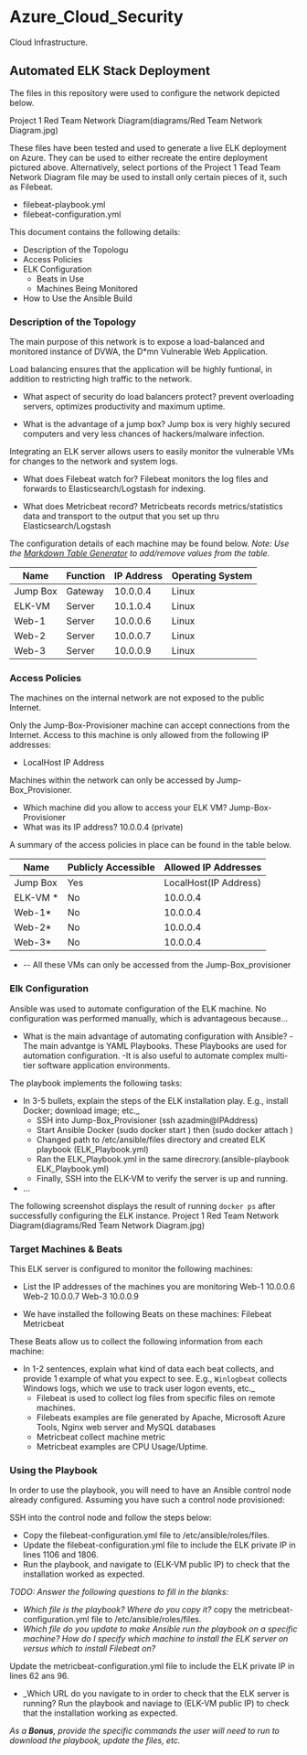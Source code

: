 # Azure_Cloud_Security
Cloud Infrastructure.
## Automated ELK Stack Deployment

The files in this repository were used to configure the network depicted below.

 Project 1 Red Team Network Diagram(diagrams/Red Team Network Diagram.jpg)

These files have been tested and used to generate a live ELK deployment on Azure. They can be used to either recreate the entire deployment pictured above. Alternatively, select portions of the Project 1 Tead Team Network Diagram file may be used to install only certain pieces of it, such as Filebeat.

  - filebeat-playbook.yml
  - filebeat-configuration.yml

This document contains the following details:
- Description of the Topologu
- Access Policies
- ELK Configuration
  - Beats in Use
  - Machines Being Monitored
- How to Use the Ansible Build


### Description of the Topology

The main purpose of this network is to expose a load-balanced and monitored instance of DVWA, the D*mn Vulnerable Web Application.

Load balancing ensures that the application will be highly funtional, in addition to restricting high traffic to the network.
- What aspect of security do load balancers protect? 
     prevent overloading servers, optimizes productivity and maximum uptime.

- What is the advantage of a jump box?
	Jump box is very highly secured computers and very less chances of hackers/malware infection.

Integrating an ELK server allows users to easily monitor the vulnerable VMs for changes to the network and system logs.
- What does Filebeat watch for?
	Filebeat monitors the log files and forwards to Elasticsearch/Logstash for indexing.

- What does Metricbeat record?
	Metricbeats records metrics/statistics data and transport to the output that you set up thru Elasticsearch/Logstash

The configuration details of each machine may be found below.
_Note: Use the [Markdown Table Generator](http://www.tablesgenerator.com/markdown_tables) to add/remove values from the table_.

| Name     | Function | IP Address | Operating System |
|----------|----------|------------|------------------|
| Jump Box | Gateway  | 10.0.0.4   | Linux            |
| ELK-VM   | Server   | 10.1.0.4   | Linux            |
| Web-1    | Server   | 10.0.0.6   | Linux            |
| Web-2    | Server   | 10.0.0.7   | Linux            |
| Web-3    | Server   | 10.0.0.9   | Linux            |

### Access Policies

The machines on the internal network are not exposed to the public Internet. 

Only the Jump-Box-Provisioner machine can accept connections from the Internet. Access to this machine is only allowed from the following IP addresses:
- LocalHost IP Address

Machines within the network can only be accessed by Jump-Box_Provisioner.
- Which machine did you allow to access your ELK VM? 
	Jump-Box-Provisioner
- What was its IP address?
	10.0.0.4 (private)


A summary of the access policies in place can be found in the table below.

| Name     | Publicly Accessible | Allowed IP Addresses |
|----------|---------------------|----------------------|
| Jump Box | Yes                 | LocalHost(IP Address)|
| ELK-VM * | No                  | 10.0.0.4             |
| Web-1*   | No                  | 10.0.0.4             |
| Web-2*   | No                  | 10.0.0.4             |
| Web-3*   | No                  | 10.0.0.4             |

* -- All these VMs can only be accessed from the Jump-Box_provisioner

### Elk Configuration

Ansible was used to automate configuration of the ELK machine. No configuration was performed manually, which is advantageous because...
- What is the main advantage of automating configuration with Ansible?
	-The main advantge is YAML Playbooks. These Playbooks are used for automation configuration.
	-It is also useful to automate complex multi-tier software application environments.

The playbook implements the following tasks:
-  In 3-5 bullets, explain the steps of the ELK installation play. E.g., install Docker; download image; etc._
	- SSH into Jump-Box_Provisioner  (ssh azadmin@IPAddress)
	- Start Ansible Docker  (sudo docker start <Name>) then (sudo docker attach <Name>)
	- Changed path to /etc/ansible/files directory and created ELK playbook (ELK_Playbook.yml)
	- Ran the ELK_Playbook.yml in the same direcrory.(ansible-playbook ELK_Playbook.yml)
	- Finally, SSH into the ELK-VM to verify the server is up and running.
- ...

The following screenshot displays the result of running `docker ps` after successfully configuring the ELK instance.
	Project 1 Red Team Network Diagram(diagrams/Red Team Network Diagram.jpg)

### Target Machines & Beats
This ELK server is configured to monitor the following machines:
- List the IP addresses of the machines you are monitoring
	Web-1 10.0.0.6
	Web-2 10.0.0.7
	Web-3 10.0.0.9


- We have installed the following Beats on these machines:
	Filebeat 
	Metricbeat

These Beats allow us to collect the following information from each machine:
- In 1-2 sentences, explain what kind of data each beat collects, and provide 1 example of what you expect to see. E.g., `Winlogbeat` collects Windows logs, which we use to track user logon events, etc._
	- Filebeat is used to collect log files from specific files on remote machines.
	- Filebeats examples are file generated by Apache, Microsoft Azure Tools, Nginx web server and MySQL databases
	- Metricbeat collect machine metric
	- Metricbeat examples are CPU Usage/Uptime.

### Using the Playbook
In order to use the playbook, you will need to have an Ansible control node already configured. Assuming you have such a control node provisioned: 

SSH into the control node and follow the steps below:
- Copy the filebeat-configuration.yml file to /etc/ansible/roles/files.
- Update the filebeat-configuration.yml file to include the ELK private IP in lines 1106 and 1806.
- Run the playbook, and navigate to (ELK-VM public IP) to check that the installation worked as expected.

_TODO: Answer the following questions to fill in the blanks:_
- _Which file is the playbook? Where do you copy it?_
copy the metricbeat-configuration.yml file to /etc/ansible/roles/files.
- _Which file do you update to make Ansible run the playbook on a specific machine? How do I specify which machine to install the ELK server on versus which to install Filebeat on?_

Update the metricbeat-configuration.yml file to include the ELK private IP in lines 62 ans 96.
- _Which URL do you navigate to in order to check that the ELK server is running?
Run the playbook and naviage to (ELK-VM public IP) to check that the installation working as expected.

_As a **Bonus**, provide the specific commands the user will need to run to download the playbook, update the files, etc._
